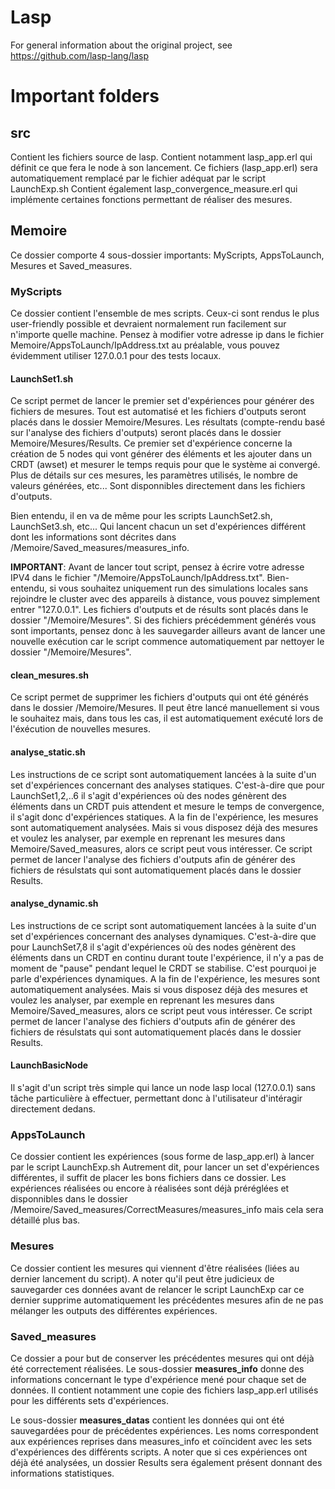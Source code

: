 Lasp
=======================================================

For general information about the original project, see https://github.com/lasp-lang/lasp


# Important folders

## src
Contient les fichiers source de lasp.
Contient notamment lasp_app.erl qui définit ce que fera le node à son lancement.
Ce fichiers (lasp_app.erl) sera automatiquement remplacé par le fichier adéquat par le script LaunchExp.sh
Contient également lasp_convergence_measure.erl qui implémente certaines fonctions permettant de réaliser des mesures.

## Memoire
Ce dossier comporte 4 sous-dossier importants: MyScripts, AppsToLaunch, Mesures et Saved_measures.

### MyScripts
Ce dossier contient l'ensemble de mes scripts. 
Ceux-ci sont rendus le plus user-friendly possible et devraient normalement run facilement sur n'importe quelle machine.
Pensez à modifier votre adresse ip dans le fichier Memoire/AppsToLaunch/IpAddress.txt au préalable, vous pouvez évidemment utiliser 127.0.0.1 pour des tests locaux.


#### LaunchSet1.sh
Ce script permet de lancer le premier set d'expériences pour générer des fichiers de mesures.
Tout est automatisé et les fichiers d'outputs seront placés dans le dossier Memoire/Mesures. Les résultats (compte-rendu basé sur l'analyse des fichiers d'outputs) seront placés dans le dossier Memoire/Mesures/Results.
Ce premier set d'expérience concerne la création de 5 nodes qui vont générer des éléments et les ajouter dans un CRDT (awset) et mesurer le temps requis pour que le système ai convergé.
Plus de détails sur ces mesures, les paramètres utilisés, le nombre de valeurs générées, etc... Sont disponnibles directement dans les fichiers d'outputs.

Bien entendu, il en va de même pour les scripts LaunchSet2.sh, LaunchSet3.sh, etc... Qui lancent chacun un set d'expériences différent dont les informations sont décrites dans /Memoire/Saved_measures/measures_info. 


**IMPORTANT**: 
Avant de lancer tout script, pensez à écrire votre adresse IPV4 dans le fichier "/Memoire/AppsToLaunch/IpAddress.txt". Bien-entendu, si vous souhaitez uniquement run des simulations locales sans rejoindre le cluster avec des appareils à distance, vous pouvez simplement entrer "127.0.0.1".
 Les fichiers d'outputs et de résults sont placés dans le dossier "/Memoire/Mesures". Si des fichiers précédemment générés vous sont importants, pensez donc à les sauvegarder ailleurs avant de lancer une nouvelle exécution car le script commence automatiquement par nettoyer le dossier "/Memoire/Mesures". 


#### clean_mesures.sh
Ce script permet de supprimer les fichiers d'outputs qui ont été générés dans le dossier /Memoire/Mesures.
Il peut être lancé manuellement si vous le souhaitez mais, dans tous les cas, il est automatiquement exécuté lors de l'éxécution de nouvelles mesures.

#### analyse_static.sh
Les instructions de ce script sont automatiquement lancées à la suite d'un set d'expériences concernant des analyses statiques.
C'est-à-dire que pour LaunchSet1,2,..6 il s'agit d'expériences où des nodes génèrent des éléments dans un CRDT puis attendent et mesure le temps de convergence, il s'agit donc d'expériences statiques.
A la fin de l'expérience, les mesures sont automatiquement analysées. Mais si vous disposez déjà des mesures et voulez les analyser, par exemple en reprenant les mesures dans Memoire/Saved_measures, alors ce script peut vous intéresser.
Ce script permet de lancer l'analyse des fichiers d'outputs afin de générer des fichiers de résulstats qui sont automatiquement placés dans le dossier Results.

#### analyse_dynamic.sh
Les instructions de ce script sont automatiquement lancées à la suite d'un set d'expériences concernant des analyses dynamiques.
C'est-à-dire que pour LaunchSet7,8 il s'agit d'expériences où des nodes génèrent des éléments dans un CRDT  en continu durant toute l'expérience, il n'y a pas de moment de "pause" pendant lequel le CRDT se stabilise. C'est pourquoi je parle d'expériences dynamiques.
A la fin de l'expérience, les mesures sont automatiquement analysées. Mais si vous disposez déjà des mesures et voulez les analyser, par exemple en reprenant les mesures dans Memoire/Saved_measures, alors ce script peut vous intéresser.
Ce script permet de lancer l'analyse des fichiers d'outputs afin de générer des fichiers de résulstats qui sont automatiquement placés dans le dossier Results.

#### LaunchBasicNode
Il s'agit d'un script très simple qui lance un node lasp local (127.0.0.1) sans tâche particulière à effectuer, permettant donc à l'utilisateur d'intéragir directement dedans.

### AppsToLaunch
Ce dossier contient les expériences (sous forme de lasp_app.erl) à lancer par le script LaunchExp.sh
Autrement dit, pour lancer un set d'expériences différentes, il suffit de placer les bons fichiers dans ce dossier.
Les expériences réalisées ou encore à réalisées sont déjà préréglées et disponnibles dans le dossier /Memoire/Saved_measures/CorrectMeasures/measures_info mais cela sera détaillé plus bas.

### Mesures
Ce dossier contient les mesures qui viennent d'être réalisées (liées au dernier lancement du script).
A noter qu'il peut être judicieux de sauvegarder ces données avant de relancer le script LaunchExp car ce dernier supprime automatiquement les précédentes mesures afin de ne pas mélanger les outputs des différentes expériences.

### Saved_measures
Ce dossier a pour but de conserver les précédentes mesures qui ont déjà été correctement réalisées.
Le sous-dossier **measures_info** donne des informations concernant le type d'expérience mené pour chaque set de données. Il contient notamment une copie des fichiers lasp_app.erl utilisés pour les différents sets d'expériences.

Le sous-dossier **measures_datas** contient les données qui ont été sauvegardées pour de précédentes expériences. Les noms correspondent aux expériences reprises dans measures_info et coïncident avec les sets d'expériences des différents scripts. A noter que si ces expériences ont déjà été analysées, un dossier Results sera également présent donnant des informations statistiques.

